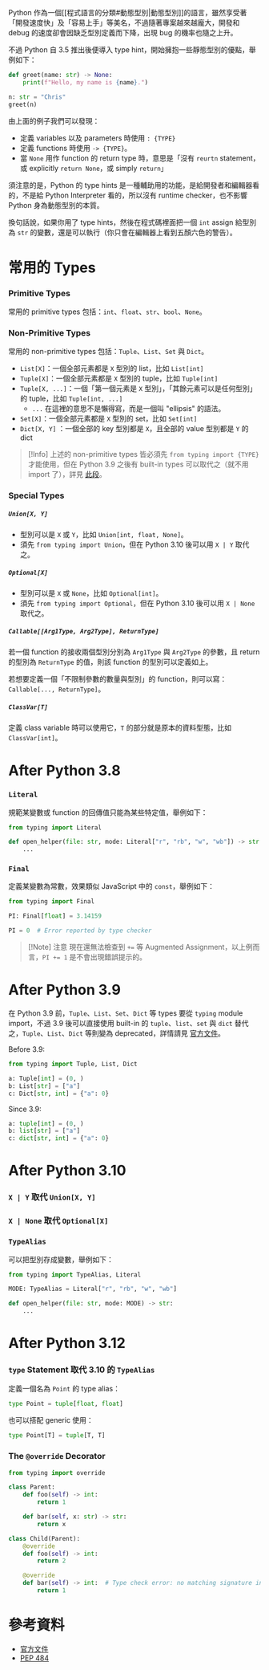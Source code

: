 Python 作為一個[[程式語言的分類#動態型別|動態型別]]的語言，雖然享受著「開發速度快」及「容易上手」等美名，不過隨著專案越來越龐大，開發和 debug 的速度卻會因缺乏型別定義而下降，出現 bug 的機率也隨之上升。

不過 Python 自 3.5 推出後便導入 type hint，開始擁抱一些靜態型別的優點，舉例如下：

```Python
def greet(name: str) -> None:
    print(f"Hello, my name is {name}.")

n: str = "Chris"
greet(n)
```

由上面的例子我們可以發現：

- 定義 variables 以及 parameters 時使用 `: {TYPE}`
- 定義 functions 時使用 `-> {TYPE}`。
- 當 `None` 用作 function 的 return type 時，意思是「沒有 `reurtn` statement，或 explicitly `return None`，或 simply `return`」

須注意的是，Python 的 type hints 是一種輔助用的功能，是給開發者和編輯器看的，不是給 Python Interpreter 看的，所以沒有 runtime checker，也不影響 Python 身為動態型別的本質。

換句話說，如果你用了 type hints，然後在程式碼裡面把一個 `int` assign 給型別為 `str` 的變數，還是可以執行（你只會在編輯器上看到五顏六色的警告）。

# 常用的 Types

### Primitive Types

常用的 primitive types 包括：`int`、`float`、`str`、`bool`、`None`。

### Non-Primitive Types

常用的 non-primitive types 包括：`Tuple`、`List`、`Set` 與 `Dict`。

- `List[X]`：一個全部元素都是 `X` 型別的 list，比如 `List[int]`
- `Tuple[X]`：一個全部元素都是 `X` 型別的 tuple，比如 `Tuple[int]`
- `Tuple[X, ...]`：一個「第一個元素是 `X` 型別」，「其餘元素可以是任何型別」的 tuple，比如 `Tuple[int, ...]`
    - `...` 在這裡的意思不是懶得寫，而是一個叫 "ellipsis" 的語法。
- `Set[X]`：一個全部元素都是 `X` 型別的 set，比如 `Set[int]`
- `Dict[X, Y]` ：一個全部的 key 型別都是 `X`，且全部的 value 型別都是 `Y` 的 dict

>[!Info]
>上述的 non-primitive types 皆必須先 `from typing import {TYPE}` 才能使用，但在 Python 3.9 之後有 built-in types 可以取代之（就不用 import 了），詳見 [此段](</./Programming Language/Python/Type Hints.md#After Python 3.9>)。

### Special Types

##### `Union[X, Y]`

- 型別可以是 `X` 或 `Y`，比如 `Union[int, float, None]`。
- 須先 `from typing import Union`，但在 Python 3.10 後可以用 `X | Y` 取代之。

##### `Optional[X]`

- 型別可以是 `X` 或 `None`，比如 `Optional[int]`。
- 須先 `from typing import Optional`，但在 Python 3.10 後可以用 `X | None` 取代之。

##### `Callable[[Arg1Type, Arg2Type], ReturnType]`

若一個 function 的接收兩個型別分別為 `Arg1Type` 與 `Arg2Type` 的參數，且 return 的型別為 `ReturnType` 的值，則該 function 的型別可以定義如上。

若想要定義一個「不限制參數的數量與型別」的 function，則可以寫：`Callable[..., ReturnType]`。

##### `ClassVar[T]`

定義 class variable 時可以使用它，`T` 的部分就是原本的資料型態，比如 `ClassVar[int]`。

# After Python 3.8

### `Literal`

規範某變數或 function 的回傳值只能為某些特定值，舉例如下：

```Python
from typing import Literal

def open_helper(file: str, mode: Literal["r", "rb", "w", "wb"]) -> str:
    ...
```

### `Final`

定義某變數為常數，效果類似 JavaScript 中的 `const`，舉例如下：

```Python
from typing import Final

PI: Final[float] = 3.14159

PI = 0  # Error reported by type checker
```

>[!Note] 注意
>現在還無法檢查到 `+=` 等 Augmented Assignment，以上例而言，`PI += 1` 是不會出現錯誤提示的。

# After Python 3.9

在 Python 3.9 前，`Tuple`、`List`、`Set`、`Dict` 等 types 要從 `typing` module import，不過 3.9 後可以直接使用 built-in 的 `tuple`、`list`、`set` 與 `dict` 替代之，`Tuple`、`List`、`Dict` 等則變為 deprecated，詳情請見 [官方文件](https://docs.python.org/3/library/typing.html#corresponding-to-built-in-types)。

Before 3.9:

```Python
from typing import Tuple, List, Dict

a: Tuple[int] = (0, )
b: List[str] = ["a"]
c: Dict[str, int] = {"a": 0}
```

Since 3.9:

```Python
a: tuple[int] = (0, )
b: list[str] = ["a"]
c: dict[str, int] = {"a": 0}
```

# After Python 3.10

### `X | Y` 取代 `Union[X, Y]`

### `X | None` 取代 `Optional[X]`

### `TypeAlias`

可以把型別存成變數，舉例如下：

```Python
from typing import TypeAlias, Literal

MODE: TypeAlias = Literal["r", "rb", "w", "wb"]

def open_helper(file: str, mode: MODE) -> str:
    ...
```

# After Python 3.12

### `type` Statement 取代 3.10 的 `TypeAlias`

定義一個名為 `Point` 的 type alias：

```Python
type Point = tuple[float, float]
```

也可以搭配 generic 使用：

```Python
type Point[T] = tuple[T, T]
```

### The `@override` Decorator

```Python
from typing import override

class Parent:
    def foo(self) -> int:
        return 1

    def bar(self, x: str) -> str:
        return x

class Child(Parent):
    @override
    def foo(self) -> int:
        return 2

    @override
    def bar(self) -> int:  # Type check error: no matching signature in ancestor
        return 1
```

# 參考資料

- [官方文件](https://docs.python.org/3/library/typing.html)
- [PEP 484](https://peps.python.org/pep-0484/)
